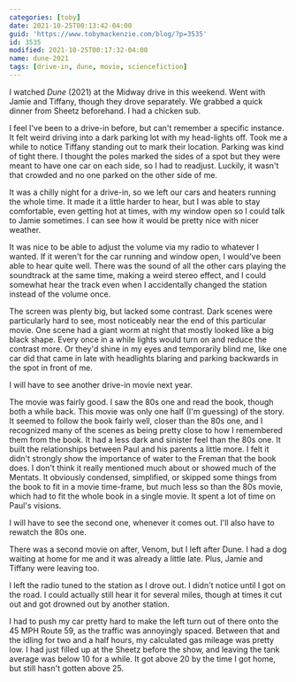 ```yaml
---
categories: [toby]
date: 2021-10-25T00:13:42-04:00
guid: 'https://www.tobymackenzie.com/blog/?p=3535'
id: 3535
modified: 2021-10-25T00:17:32-04:00
name: dune-2021
tags: [drive-in, dune, movie, sciencefiction]
---
```


I watched *Dune* (2021) at the Midway drive in this weekend.<!--more-->  Went with Jamie and Tiffany, though they drove separately.  We grabbed a quick dinner from Sheetz beforehand.  I had a chicken sub.

I feel I've been to a drive-in before, but can't remember a specific instance.  It felt weird driving into a dark parking lot with my head-lights off.  Took me a while to notice Tiffany standing out to mark their location.  Parking was kind of tight there.  I thought the poles marked the sides of a spot but they were meant to have one car on each side, so I had to readjust.  Luckily, it wasn't that crowded and no one parked on the other side of me.

It was a chilly night for a drive-in, so we left our cars and heaters running the whole time.  It made it a little harder to hear, but I was able to stay comfortable, even getting hot at times, with my window open so I could talk to Jamie sometimes.  I can see how it would be pretty nice with nicer weather.

It was nice to be able to adjust the volume via my radio to whatever I wanted.  If it weren't for the car running and window open, I would've been able to hear quite well.  There was the sound of all the other cars playing the soundtrack at the same time, making a weird stereo effect, and I could somewhat hear the track even when I accidentally changed the station instead of the volume once.

The screen was plenty big, but lacked some contrast.  Dark scenes were particularly hard to see, most noticeably near the end of this particular movie.  One scene had a giant worm at night that mostly looked like a big black shape.  Every once in a while lights would turn on and reduce the contrast more.  Or they'd shine in my eyes and temporarily blind me, like one car did that came in late with headlights blaring and parking backwards in the spot in front of me.

I will have to see another drive-in movie next year.

The movie was fairly good.  I saw the 80s one and read the book, though both a while back.  This movie was only one half (I'm guessing) of the story.  It seemed to follow the book fairly well, closer than the 80s one, and I recognized many of the scenes as being pretty close to how I remembered them from the book.  It had a less dark and sinister feel than the 80s one.  It built the relationships between Paul and his parents a little more.  I felt it didn't strongly show the importance of water to the Freman that the book does.  I don't think it really mentioned much about or showed much of the Mentats.  It obviously condensed, simplified, or skipped some things from the book to fit in a movie time-frame, but much less so than the 80s movie, which had to fit the whole book in a single movie.  It spent a lot of time on Paul's visions.

I will have to see the second one, whenever it comes out.  I'll also have to rewatch the 80s one.

There was a second movie on after, Venom, but I left after Dune.  I had a dog waiting at home for me and it was already a little late.  Plus, Jamie and Tiffany were leaving too.

I left the radio tuned to the station as I drove out.  I didn't notice until I got on the road.  I could actually still hear it for several miles, though at times it cut out and got drowned out by another station.

I had to push my car pretty hard to make the left turn out of there onto the 45 MPH Route 59, as the traffic was annoyingly spaced.  Between that and the idling for two and a half hours, my calculated gas mileage was pretty low.  I had just filled up at the Sheetz before the show, and leaving the tank average was below 10 for a while.  It got above 20 by the time I got home, but still hasn't gotten above 25.
